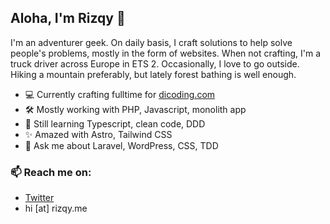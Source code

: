 ## Aloha, I'm Rizqy 👋

I'm an adventurer geek. On daily basis, I craft solutions to help solve people's problems, mostly in the form of websites. When not crafting, I'm a truck driver across Europe in ETS 2. Occasionally, I love to go outside. Hiking a mountain preferably, but lately forest bathing is well enough.

- 💻 Currently crafting fulltime for [dicoding.com](https://www.dicoding.com)
- 🛠 Mostly working with PHP, Javascript, monolith app
- 🌱 Still learning Typescript, clean code, DDD
- ✨ Amazed with Astro, Tailwind CSS
- 💬 Ask me about Laravel, WordPress, CSS, TDD

### 📫 Reach me on:

- [Twitter](https://x.com/rizqyhi)
- hi [at] rizqy.me
